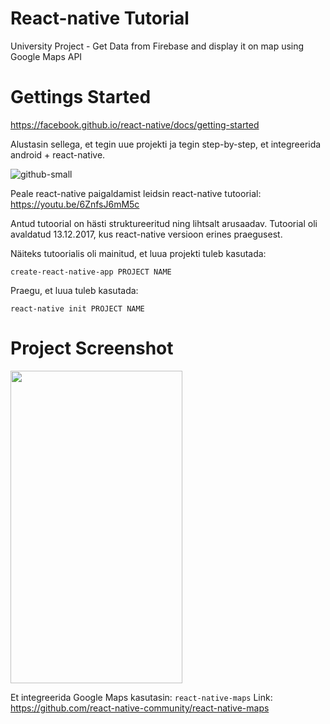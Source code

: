 # React-native Tutorial

University Project - Get Data from Firebase and display it on map using Google Maps API

# Gettings Started

https://facebook.github.io/react-native/docs/getting-started

Alustasin sellega, et tegin uue projekti ja tegin step-by-step, et integreerida android + react-native.

![github-small](https://i.imgur.com/swDGSUk.png)


Peale react-native paigaldamist leidsin react-native tutoorial: https://youtu.be/6ZnfsJ6mM5c 

Antud tutoorial on hästi struktureeritud ning lihtsalt arusaadav. Tutoorial oli avaldatud 13.12.2017, kus react-native versioon erines praegusest.

Näiteks tutoorialis oli mainitud, et luua projekti tuleb kasutada:
```
create-react-native-app PROJECT NAME
```

Praegu, et luua tuleb kasutada:
```
react-native init PROJECT NAME
```
# Project Screenshot
<p align="left">
  <img width="275" height="500" src="https://i.imgur.com/a9JMEwi.jpg">
</p>

Et integreerida Google Maps kasutasin: ```react-native-maps```
Link: https://github.com/react-native-community/react-native-maps
